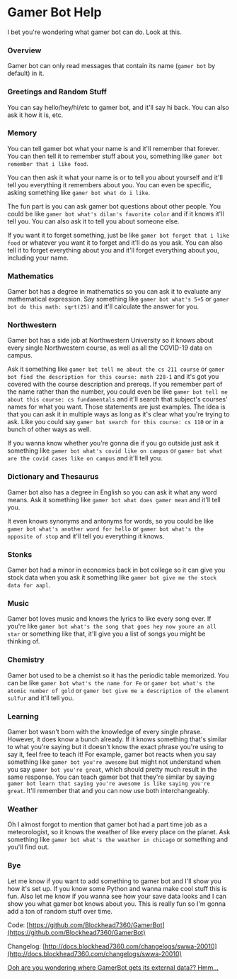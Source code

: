 # Gamer Bot Help
I bet you're wondering what gamer bot can do. Look at this.

### Overview
Gamer bot can only read messages that contain its name (`gamer bot` by default) in it.

### Greetings and Random Stuff
You can say hello/hey/hi/etc to gamer bot, and it'll say hi back. You can also ask it how it is, etc.

### Memory
You can tell gamer bot what your name is and it'll remember that forever. You can then tell it to remember stuff about you, something like `gamer bot remember that i like food`.

You can then ask it what your name is or to tell you about yourself and it'll tell you everything it remembers about you. You can even be specific, asking something like `gamer bot what do i like`.

The fun part is you can ask gamer bot questions about other people. You could be like `gamer bot what's dilan's favorite color` and if it knows it'll tell you. You can also ask it to tell you about someone else.

If you want it to forget something, just be like `gamer bot forget that i like food` or whatever you want it to forget and it'll do as you ask. You can also tell it to forget everything about you and it'll forget everything about you, including your name.

### Mathematics
Gamer bot has a degree in mathematics so you can ask it to evaluate any mathematical expression. Say something like `gamer bot what's 5+5` or `gamer bot do this math: sqrt(25)` and it'll calculate the answer for you.

### Northwestern
Gamer bot has a side job at Northwestern University so it knows about every single Northwestern course, as well as all the COVID-19 data on campus.

Ask it something like `gamer bot tell me about the cs 211 course` or `gamer bot find the description for this course: math 228-1` and it's got you covered with the course description and prereqs. If you remember part of the name rather than the number, you could even be like `gamer bot tell me about this course: cs fundamentals` and it'll search that subject's courses' names for what you want. Those statements are just examples. The idea is that you can ask it in multiple ways as long as it's clear what you're trying to ask. Like you could say `gamer bot search for this course: cs 110` or in a bunch of other ways as well.

If you wanna know whether you're gonna die if you go outside just ask it something like `gamer bot what's covid like on campus` or `gamer bot what are the covid cases like on campus` and it'll tell you.

### Dictionary and Thesaurus
Gamer bot also has a degree in English so you can ask it what any word means. Ask it something like `gamer bot what does gamer mean` and it'll tell you.

It even knows synonyms and antonyms for words, so you could be like `gamer bot what's another word for hello` or `gamer bot what's the opposite of stop` and it'll tell you everything it knows.

### Stonks
Gamer bot had a minor in economics back in bot college so it can give you stock data when you ask it something like `gamer bot give me the stock data for aapl`.

### Music
Gamer bot loves music and knows the lyrics to like every song ever. If you're like `gamer bot what's the song that goes hey now youre an all star` or something like that, it'll give you a list of songs you might be thinking of.

### Chemistry
Gamer bot used to be a chemist so it has the periodic table memorized. You can be like `gamer bot what's the name for Fe` or `gamer bot what's the atomic number of gold` or `gamer bot give me a description of the element sulfur` and it'll tell you.

### Learning
Gamer bot wasn't born with the knowledge of every single phrase. However, it does know a bunch already. If it knows something that's similar to what you're saying but it doesn't know the exact phrase you're using to say it, feel free to teach it! For example, gamer bot reacts when you say something like `gamer bot you're awesome` but might not understand when you say `gamer bot you're great`, which should pretty much result in the same response. You can teach gamer bot that they're similar by saying `gamer bot learn that saying you're awesome is like saying you're great`. It'll remember that and you can now use both interchangeably.

### Weather
Oh I almost forgot to mention that gamer bot had a part time job as a meteorologist, so it knows the weather of like every place on the planet. Ask something like `gamer bot what's the weather in chicago` or something and you'll find out.

### Bye
Let me know if you want to add something to gamer bot and I'll show you how it's set up. If you know some Python and wanna make cool stuff this is fun. Also let me know if you wanna see how your save data looks and I can show you what gamer bot knows about you. This is really fun so I'm gonna add a ton of random stuff over time.

Code: [https://github.com/Blockhead7360/GamerBot](https://github.com/Blockhead7360/GamerBot)

Changelog: [http://docs.blockhead7360.com/changelogs/swwa-20010](http://docs.blockhead7360.com/changelogs/swwa-20010)

[Ooh are you wondering where GamerBot gets its external data?? Hmm...](https://github.com/Blockhead7360/GamerBot/blob/main/README.md)
